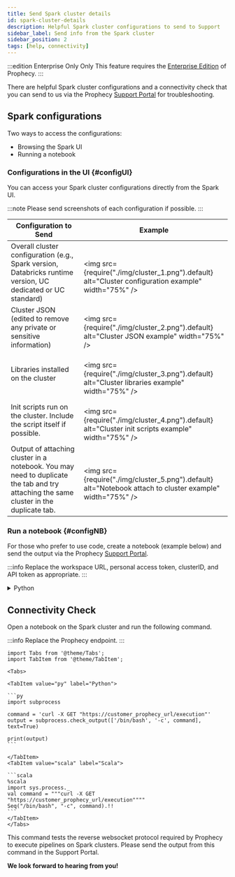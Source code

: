 ```yaml
---
title: Send Spark cluster details
id: spark-cluster-details
description: Helpful Spark cluster configurations to send to Support
sidebar_label: Send info from the Spark cluster
sidebar_position: 2
tags: [help, connectivity]
---
```


:::edition Enterprise Only Only
This feature requires the [Enterprise Edition](/getting-started/editions/prophecy-editions) of Prophecy.
:::

There are helpful Spark cluster configurations and a connectivity check that you can send to us via the Prophecy [Support Portal](https://prophecy.zendesk.com/) for troubleshooting.

## Spark configurations

Two ways to access the configurations:

- Browsing the Spark UI
- Running a notebook

### Configurations in the UI {#configUI}

You can access your Spark cluster configurations directly from the Spark UI.

:::note
Please send screenshots of each configuration if possible.
:::

| Configuration to Send                                                                                                                 | Example                                                                                                               |
| ------------------------------------------------------------------------------------------------------------------------------------- | --------------------------------------------------------------------------------------------------------------------- |
| Overall cluster configuration (e.g., Spark version, Databricks runtime version, UC dedicated or UC standard)                          | <br /><img src={require("./img/cluster_1.png").default} alt="Cluster configuration example" width="75%" /><br />      |
| Cluster JSON (edited to remove any private or sensitive information)                                                                  | <br /><img src={require("./img/cluster_2.png").default} alt="Cluster JSON example" width="75%" /><br />               |
| Libraries installed on the cluster                                                                                                    | <br /><img src={require("./img/cluster_3.png").default} alt="Cluster libraries example" width="75%" /><br />          |
| Init scripts run on the cluster. Include the script itself if possible.                                                               | <br /><img src={require("./img/cluster_4.png").default} alt="Cluster init scripts example" width="75%" /><br />       |
| Output of attaching cluster in a notebook. You may need to duplicate the tab and try attaching the same cluster in the duplicate tab. | <br /><img src={require("./img/cluster_5.png").default} alt="Notebook attach to cluster example" width="75%" /><br /> |

### Run a notebook {#configNB}

For those who prefer to use code, create a notebook (example below) and send the output via the Prophecy [Support Portal](https://prophecy.zendesk.com/).

:::info
Replace the workspace URL, personal access token, clusterID, and API token as appropriate.
:::

<details>
<summary>Python</summary>

```
# Databricks notebook source
import requests

#Get Databricks runtime of cluster
# Get the notebook context using dbutils
context = dbutils.notebook.entry_point.getDbutils().notebook().getContext()

# Retrieve the Databricks runtime version from the context tags
runtime_version = context.tags().get("sparkVersion").get()

# Print the runtime version
print(f"Databricks Runtime Version: {runtime_version}")

# Get Spark version
spark_version = spark.version
print(f"Spark Version: {spark_version}")


#Get the installed libraries and access mode details of the cluster
# Replace with your Databricks workspace URL and token
workspace_url = "replace_with_workspace_url"
token = "replace_with_token"
cluster_id = "replace_with_cluster_id"


# API endpoint to get info of installed libraries
url = f"{workspace_url}/api/2.0/libraries/cluster-status"

# Make the API request
response = requests.get(url, headers={"Authorization": f"Bearer {token}"}, params={"cluster_id": cluster_id})

library_info=response.json()
print("Libraries:")
for i in library_info['library_statuses']:
    print(i)

# API endpoint to get access mode details
url = f"{workspace_url}/api/2.1/clusters/get"

# Make the API request
response = requests.get(url, headers={"Authorization": f"Bearer {token}"}, params={"cluster_id": cluster_id})

cluster_access_info=response.json()
print(f"Cluster Access Mode: {cluster_access_info['data_security_mode']}")
```

</details>

## Connectivity Check

Open a notebook on the Spark cluster and run the following command.

:::info
Replace the Prophecy endpoint.
:::

````mdx-code-block
import Tabs from '@theme/Tabs';
import TabItem from '@theme/TabItem';

<Tabs>

<TabItem value="py" label="Python">

```py
import subprocess

command = 'curl -X GET "https://customer_prophecy_url/execution"'
output = subprocess.check_output(['/bin/bash', '-c', command], text=True)

print(output)
```

</TabItem>
<TabItem value="scala" label="Scala">

```scala
%scala
import sys.process._
val command = """curl -X GET "https://customer_prophecy_url/execution""""
Seq("/bin/bash", "-c", command).!!
```
</TabItem>
</Tabs>

````

This command tests the reverse websocket protocol required by Prophecy to execute pipelines on Spark clusters. Please send the output from this command in the Support Portal.

**We look forward to hearing from you!**
